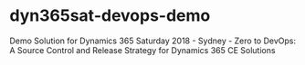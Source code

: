 # dyn365sat-devops-demo
Demo Solution for Dynamics 365 Saturday 2018 - Sydney - Zero to DevOps: A Source Control and Release Strategy for Dynamics 365 CE Solutions
